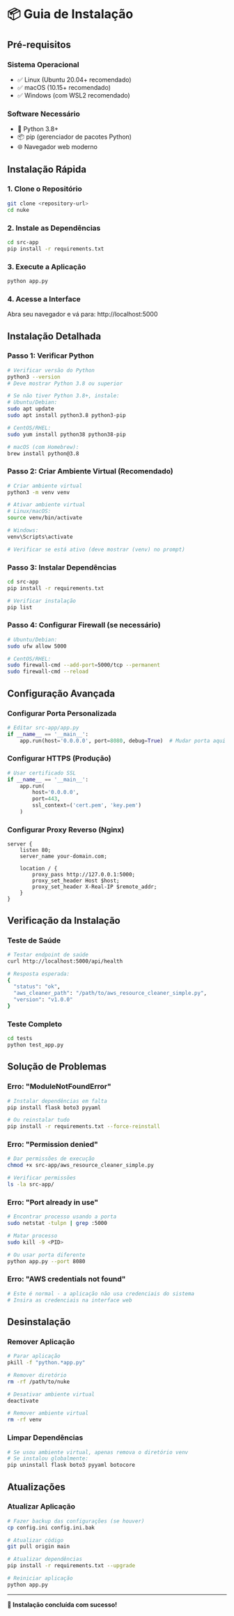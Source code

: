 # 📦 Guia de Instalação

## Pré-requisitos

### Sistema Operacional
- ✅ Linux (Ubuntu 20.04+ recomendado)
- ✅ macOS (10.15+ recomendado)
- ✅ Windows (com WSL2 recomendado)

### Software Necessário
- 🐍 Python 3.8+
- 📦 pip (gerenciador de pacotes Python)
- 🌐 Navegador web moderno

## Instalação Rápida

### 1. Clone o Repositório
```bash
git clone <repository-url>
cd nuke
```

### 2. Instale as Dependências
```bash
cd src-app
pip install -r requirements.txt
```

### 3. Execute a Aplicação
```bash
python app.py
```

### 4. Acesse a Interface
Abra seu navegador e vá para: http://localhost:5000

## Instalação Detalhada

### Passo 1: Verificar Python
```bash
# Verificar versão do Python
python3 --version
# Deve mostrar Python 3.8 ou superior

# Se não tiver Python 3.8+, instale:
# Ubuntu/Debian:
sudo apt update
sudo apt install python3.8 python3-pip

# CentOS/RHEL:
sudo yum install python38 python38-pip

# macOS (com Homebrew):
brew install python@3.8
```

### Passo 2: Criar Ambiente Virtual (Recomendado)
```bash
# Criar ambiente virtual
python3 -m venv venv

# Ativar ambiente virtual
# Linux/macOS:
source venv/bin/activate

# Windows:
venv\Scripts\activate

# Verificar se está ativo (deve mostrar (venv) no prompt)
```

### Passo 3: Instalar Dependências
```bash
cd src-app
pip install -r requirements.txt

# Verificar instalação
pip list
```

### Passo 4: Configurar Firewall (se necessário)
```bash
# Ubuntu/Debian:
sudo ufw allow 5000

# CentOS/RHEL:
sudo firewall-cmd --add-port=5000/tcp --permanent
sudo firewall-cmd --reload
```

## Configuração Avançada

### Configurar Porta Personalizada
```python
# Editar src-app/app.py
if __name__ == '__main__':
    app.run(host='0.0.0.0', port=8080, debug=True)  # Mudar porta aqui
```

### Configurar HTTPS (Produção)
```python
# Usar certificado SSL
if __name__ == '__main__':
    app.run(
        host='0.0.0.0', 
        port=443, 
        ssl_context=('cert.pem', 'key.pem')
    )
```

### Configurar Proxy Reverso (Nginx)
```nginx
server {
    listen 80;
    server_name your-domain.com;

    location / {
        proxy_pass http://127.0.0.1:5000;
        proxy_set_header Host $host;
        proxy_set_header X-Real-IP $remote_addr;
    }
}
```

## Verificação da Instalação

### Teste de Saúde
```bash
# Testar endpoint de saúde
curl http://localhost:5000/api/health

# Resposta esperada:
{
  "status": "ok",
  "aws_cleaner_path": "/path/to/aws_resource_cleaner_simple.py",
  "version": "v1.0.0"
}
```

### Teste Completo
```bash
cd tests
python test_app.py
```

## Solução de Problemas

### Erro: "ModuleNotFoundError"
```bash
# Instalar dependências em falta
pip install flask boto3 pyyaml

# Ou reinstalar tudo
pip install -r requirements.txt --force-reinstall
```

### Erro: "Permission denied"
```bash
# Dar permissões de execução
chmod +x src-app/aws_resource_cleaner_simple.py

# Verificar permissões
ls -la src-app/
```

### Erro: "Port already in use"
```bash
# Encontrar processo usando a porta
sudo netstat -tulpn | grep :5000

# Matar processo
sudo kill -9 <PID>

# Ou usar porta diferente
python app.py --port 8080
```

### Erro: "AWS credentials not found"
```bash
# Este é normal - a aplicação não usa credenciais do sistema
# Insira as credenciais na interface web
```

## Desinstalação

### Remover Aplicação
```bash
# Parar aplicação
pkill -f "python.*app.py"

# Remover diretório
rm -rf /path/to/nuke

# Desativar ambiente virtual
deactivate

# Remover ambiente virtual
rm -rf venv
```

### Limpar Dependências
```bash
# Se usou ambiente virtual, apenas remova o diretório venv
# Se instalou globalmente:
pip uninstall flask boto3 pyyaml botocore
```

## Atualizações

### Atualizar Aplicação
```bash
# Fazer backup das configurações (se houver)
cp config.ini config.ini.bak

# Atualizar código
git pull origin main

# Atualizar dependências
pip install -r requirements.txt --upgrade

# Reiniciar aplicação
python app.py
```

---

**🚀 Instalação concluída com sucesso!**
